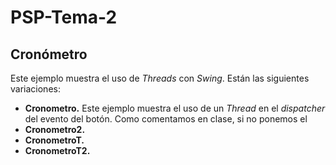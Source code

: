 # PSP-Tema-2
## Cronómetro
Este ejemplo muestra el uso de *Threads* con *Swing*. Están las siguientes variaciones:

 - **Cronometro.** Este ejemplo muestra el uso de un *Thread* en el *dispatcher* del evento del botón. Como comentamos en clase, si no ponemos el 
 - **Cronometro2.**
 - **CronometroT.**
 - **CronometroT2.**

<!--stackedit_data:
eyJoaXN0b3J5IjpbLTIxMzk2NjcyNzIsMTE2NzYwMTIzNV19
-->